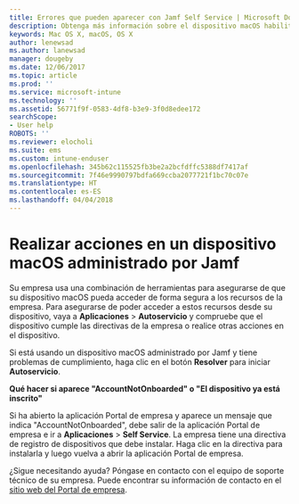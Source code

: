 ```yaml
---
title: Errores que pueden aparecer con Jamf Self Service | Microsoft Docs
description: Obtenga más información sobre el dispositivo macOS habilitado para Intune administrado por Jamf.
keywords: Mac OS X, macOS, OS X
author: lenewsad
ms.author: lanewsad
manager: dougeby
ms.date: 12/06/2017
ms.topic: article
ms.prod: ''
ms.service: microsoft-intune
ms.technology: ''
ms.assetid: 56771f9f-0583-4df8-b3e9-3f0d8edee172
searchScope:
- User help
ROBOTS: ''
ms.reviewer: elocholi
ms.suite: ems
ms.custom: intune-enduser
ms.openlocfilehash: 345b62c115525fb3be2a2bcfdffc5388df7417af
ms.sourcegitcommit: 7f46e9990797bdfa669ccba2077721f1bc70c07e
ms.translationtype: HT
ms.contentlocale: es-ES
ms.lasthandoff: 04/04/2018
---
```

# <a name="performing-actions-on-a-macos-device-managed-by-jamf"></a>Realizar acciones en un dispositivo macOS administrado por Jamf

Su empresa usa una combinación de herramientas para asegurarse de que su dispositivo macOS pueda acceder de forma segura a los recursos de la empresa. Para asegurarse de poder acceder a estos recursos desde su dispositivo, vaya a **Aplicaciones** > **Autoservicio** y compruebe que el dispositivo cumple las directivas de la empresa o realice otras acciones en el dispositivo.

Si está usando un dispositivo macOS administrado por Jamf y tiene problemas de cumplimiento, haga clic en el botón **Resolver** para iniciar **Autoservicio**.

__Qué hacer si aparece "AccountNotOnboarded" o "El dispositivo ya está inscrito"__

Si ha abierto la aplicación Portal de empresa y aparece un mensaje que indica "AccountNotOnboarded", debe salir de la aplicación Portal de empresa e ir a **Aplicaciones** > **Self Service**. La empresa tiene una directiva de registro de dispositivos que debe instalar. Haga clic en la directiva para instalarla y luego vuelva a abrir la aplicación Portal de empresa.

¿Sigue necesitando ayuda? Póngase en contacto con el equipo de soporte técnico de su empresa. Puede encontrar su información de contacto en el [sitio web del Portal de empresa](https://portal.manage.microsoft.com#HelpDeskDialog).
